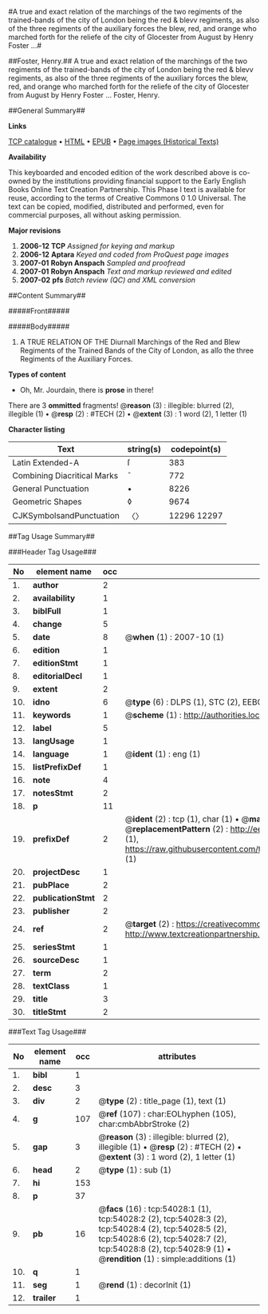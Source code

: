#A true and exact relation of the marchings of the two regiments of the trained-bands of the city of London being the red & blevv regiments, as also of the three regiments of the auxiliary forces the blew, red, and orange who marched forth for the reliefe of the city of Glocester from August by Henry Foster ...#

##Foster, Henry.##
A true and exact relation of the marchings of the two regiments of the trained-bands of the city of London being the red & blevv regiments, as also of the three regiments of the auxiliary forces the blew, red, and orange who marched forth for the reliefe of the city of Glocester from August by Henry Foster ...
Foster, Henry.

##General Summary##

**Links**

[TCP catalogue](http://www.ota.ox.ac.uk/tcp/)  • 
[HTML](http://tei.it.ox.ac.uk/tcp/Texts-HTML/free/A40/A40027.html)  • 
[EPUB](http://tei.it.ox.ac.uk/tcp/Texts-EPUB/free/A40/A40027.epub) • 
[Page images (Historical Texts)](https://data.historicaltexts.jisc.ac.uk/view?pubId=eebo-12099212e&pageId=eebo-12099212e-54028-1)

**Availability**

This keyboarded and encoded edition of the
	       work described above is co-owned by the institutions
	       providing financial support to the Early English Books
	       Online Text Creation Partnership. This Phase I text is
	       available for reuse, according to the terms of Creative
	       Commons 0 1.0 Universal. The text can be copied,
	       modified, distributed and performed, even for
	       commercial purposes, all without asking permission.

**Major revisions**

1. __2006-12__ __TCP__ *Assigned for keying and markup*
1. __2006-12__ __Aptara__ *Keyed and coded from ProQuest page images*
1. __2007-01__ __Robyn Anspach__ *Sampled and proofread*
1. __2007-01__ __Robyn Anspach__ *Text and markup reviewed and edited*
1. __2007-02__ __pfs__ *Batch review (QC) and XML conversion*

##Content Summary##

#####Front#####

#####Body#####

1. A
TRUE RELATION
OF THE
Diurnall Marchings of the Red and Blew Regiments
of the Trained Bands of the City of London, as
alſo the three Regiments of the Auxiliary Forces.

**Types of content**

  * Oh, Mr. Jourdain, there is **prose** in there!

There are 3 **ommitted** fragments! 
 @__reason__ (3) : illegible: blurred (2), illegible (1)  •  @__resp__ (2) : #TECH (2)  •  @__extent__ (3) : 1 word (2), 1 letter (1)

**Character listing**


|Text|string(s)|codepoint(s)|
|---|---|---|
|Latin Extended-A|ſ|383|
|Combining             Diacritical Marks|̄|772|
|General Punctuation|•|8226|
|Geometric Shapes|◊|9674|
|CJKSymbolsandPunctuation|〈〉|12296 12297|

##Tag Usage Summary##

###Header Tag Usage###

|No|element name|occ|attributes|
|---|---|---|---|
|1.|__author__|2||
|2.|__availability__|1||
|3.|__biblFull__|1||
|4.|__change__|5||
|5.|__date__|8| @__when__ (1) : 2007-10 (1)|
|6.|__edition__|1||
|7.|__editionStmt__|1||
|8.|__editorialDecl__|1||
|9.|__extent__|2||
|10.|__idno__|6| @__type__ (6) : DLPS (1), STC (2), EEBO-CITATION (1), OCLC (1), VID (1)|
|11.|__keywords__|1| @__scheme__ (1) : http://authorities.loc.gov/ (1)|
|12.|__label__|5||
|13.|__langUsage__|1||
|14.|__language__|1| @__ident__ (1) : eng (1)|
|15.|__listPrefixDef__|1||
|16.|__note__|4||
|17.|__notesStmt__|2||
|18.|__p__|11||
|19.|__prefixDef__|2| @__ident__ (2) : tcp (1), char (1)  •  @__matchPattern__ (2) : ([0-9\-]+):([0-9IVX]+) (1), (.+) (1)  •  @__replacementPattern__ (2) : http://eebo.chadwyck.com/downloadtiff?vid=$1&page=$2 (1), https://raw.githubusercontent.com/textcreationpartnership/Texts/master/tcpchars.xml#$1 (1)|
|20.|__projectDesc__|1||
|21.|__pubPlace__|2||
|22.|__publicationStmt__|2||
|23.|__publisher__|2||
|24.|__ref__|2| @__target__ (2) : https://creativecommons.org/publicdomain/zero/1.0/ (1), http://www.textcreationpartnership.org/docs/. (1)|
|25.|__seriesStmt__|1||
|26.|__sourceDesc__|1||
|27.|__term__|2||
|28.|__textClass__|1||
|29.|__title__|3||
|30.|__titleStmt__|2||


###Text Tag Usage###

|No|element name|occ|attributes|
|---|---|---|---|
|1.|__bibl__|1||
|2.|__desc__|3||
|3.|__div__|2| @__type__ (2) : title_page (1), text (1)|
|4.|__g__|107| @__ref__ (107) : char:EOLhyphen (105), char:cmbAbbrStroke (2)|
|5.|__gap__|3| @__reason__ (3) : illegible: blurred (2), illegible (1)  •  @__resp__ (2) : #TECH (2)  •  @__extent__ (3) : 1 word (2), 1 letter (1)|
|6.|__head__|2| @__type__ (1) : sub (1)|
|7.|__hi__|153||
|8.|__p__|37||
|9.|__pb__|16| @__facs__ (16) : tcp:54028:1 (1), tcp:54028:2 (2), tcp:54028:3 (2), tcp:54028:4 (2), tcp:54028:5 (2), tcp:54028:6 (2), tcp:54028:7 (2), tcp:54028:8 (2), tcp:54028:9 (1)  •  @__rendition__ (1) : simple:additions (1)|
|10.|__q__|1||
|11.|__seg__|1| @__rend__ (1) : decorInit (1)|
|12.|__trailer__|1||
